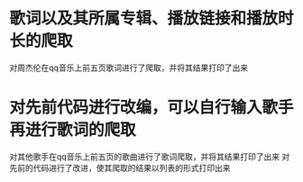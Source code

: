 # 歌词以及其所属专辑、播放链接和播放时长的爬取
对周杰伦在qq音乐上前五页歌词进行了爬取，并将其结果打印了出来
# 对先前代码进行改编，可以自行输入歌手再进行歌词的爬取
对其他歌手在qq音乐上前五页的歌曲进行了歌词爬取，并将其结果打印了出来
对先前的代码进行了改进，使其爬取的结果以列表的形式打印出来
